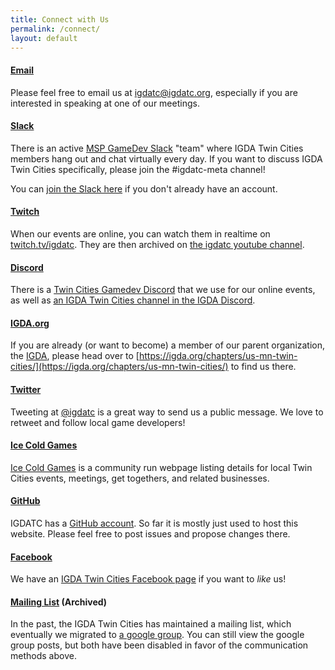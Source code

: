 ```yaml
---
title: Connect with Us
permalink: /connect/
layout: default
---
```


#### [Email](mailto://igdatc@igdatc.org)

Please feel free to email us at [igdatc@igdatc.org](mailto:igdatc@igdatc.org), especially if you are interested in speaking at one of our meetings.


#### [Slack](https://mspgamedev.slack.com)

There is an active [MSP GameDev Slack](https://mspgamedev.slack.com/) "team" where IGDA Twin Cities members hang out and chat virtually every day. If you want to discuss IGDA Twin Cities specifically, please join the #igdatc-meta channel!

You can [join the Slack here](https://mspgamedevslack.herokuapp.com/) if you don't already have an account.


#### [Twitch](https://twitch.tv/igdatc)

When our events are online, you can watch them in realtime on [twitch.tv/igdatc](https://twitch.tv/igdatc). They are then archived on [the igdatc youtube channel](https://www.youtube.com/channel/UC24qSwLgzJU3D1dXNg8ZX-Q).


#### [Discord](https://discord.gg/Q4uqaZe)

There is a [Twin Cities Gamedev Discord](https://discord.gg/Q4uqaZe) that we use for our online events, as well as [an IGDA Twin Cities channel in the IGDA Discord](https://discord.gg/5gkpJRm).


#### [IGDA.org](https://igda.org/chapters/us-mn-twin-cities/)

If you are already (or want to become) a member of our parent organization, the [IGDA](http://igda.org/), please head over to [https://igda.org/chapters/us-mn-twin-cities/](https://igda.org/chapters/us-mn-twin-cities/) to find us there.


#### [Twitter](https://www.twitter.com/igdatc)

Tweeting at [@igdatc](https://www.twitter.com/igdatc) is a great way to send us a public message. We love to retweet and follow local game developers!


#### [Ice Cold Games](https://icecold.games/)

[Ice Cold Games](https://icecold.games/) is a community run webpage listing details for local Twin Cities events, meetings, get togethers, and related businesses.


#### [GitHub](https://github.com/igdatc)

IGDATC has a [GitHub account](https://github.com/igdatc). So far it is mostly just used to host this website. Please feel free to post issues and propose changes there.


#### [Facebook](https://www.facebook.com/IGDATC/)

We have an [IGDA Twin Cities Facebook page](https://facebook.com/igdatc/) if you want to <em>like</em> us!

<!-- a href="http://www.facebook.com/IGDATC"><img src="/assets/img/facebook-32x32.png"></a -->


#### [Mailing List](https://groups.google.com/d/forum/igda-tc) (Archived)

In the past, the IGDA Twin Cities has maintained a mailing list, which eventually we migrated to [a google group](https://groups.google.com/d/forum/igda-tc). You can still view the google group posts, but both have been disabled in favor of the communication methods above.


